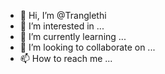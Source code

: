 - 👋 Hi, I’m @Tranglethi
- 👀 I’m interested in ...
- 🌱 I’m currently learning ...
- 💞️ I’m looking to collaborate on ...
- 📫 How to reach me ...

<!---
Tranglethi/Tranglethi is a ✨ special ✨ repository because its `README.md` (this file) appears on your GitHub profile.
You can click the Preview link to take a look at your changes.
--->
